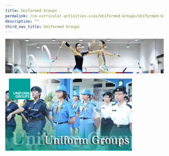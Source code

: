 ```yaml
---
title: Uniformed Groups
permalink: /co-curricular-activities-ccas/Uniformed-Groups/Uniformed-Groups/
description: ""
third_nav_title: Uniformed Groups
---
```

![](/images/CCA.png)

<img src="/images/UG_Header.jpg" style="width:80%">